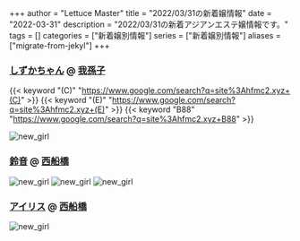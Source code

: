 +++
author = "Lettuce Master"
title = "2022/03/31の新着嬢情報"
date = "2022-03-31"
description = "2022/03/31の新着アジアンエステ嬢情報です。"
tags = []
categories = ["新着嬢別情報"]
series = ["新着嬢別情報"]
aliases = ["migrate-from-jekyl"]
+++
### [しずかちゃん](http://hfmc2.xyz/) @ [我孫子](/post/abiko)
{{< keyword "(C)" "https://www.google.com/search?q=site%3Ahfmc2.xyz+(C)" >}} {{< keyword "(E)" "https://www.google.com/search?q=site%3Ahfmc2.xyz+(E)" >}} {{< keyword "B88" "https://www.google.com/search?q=site%3Ahfmc2.xyz+B88" >}} 

![new_girl](https://i.imgur.com/9Dk1nE0.jpeg)
### [鈴音](http://es-suzune.com/) @ [西船橋](/post/nishifunabashi)


![new_girl](https://i.imgur.com/Onm1AEe.jpeg)
![new_girl](https://i.imgur.com/zrf9eCT.jpeg)
![new_girl](https://i.imgur.com/31E8gj1.jpeg)
### [アイリス](https://iris.ests.jp/) @ [西船橋](/post/nishifunabashi)


![new_girl](https://iris.ests.jp/photos/sites/58/2022/03/2022033014565910.jpeg_302X450.jpeg)
